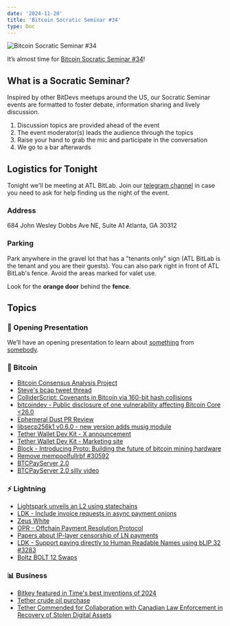 ```yaml
---
date: '2024-11-20'
title: 'Bitcoin Socratic Seminar #34'
type: Doc
---
```


![Bitcoin Socratic Seminar #34](/bitcoin-socratic-seminar-34.jpg)

It’s almost time for <a href="https://www.meetup.com/atlantabitdevs/events/302065938/">Bitcoin Socratic Seminar #34</a>!

## What is a Socratic Seminar?

Inspired by other BitDevs meetups around the US, our Socratic Seminar events are formatted to foster debate, information sharing and lively discussion.

1. Discussion topics are provided ahead of the event
2. The event moderator(s) leads the audience through the topics
3. Raise your hand to grab the mic and participate in the conversation
4. We go to a bar afterwards

## Logistics for Tonight

Tonight we'll be meeting at ATL BitLab. Join our <a href="https://atlantabitdevs.org/telegram/" target="_blank">telegram channel</a> in case you need to ask for help finding us the night of the event.

### Address

684 John Wesley Dobbs Ave NE,
Suite A1
Atlanta, GA 30312

### Parking

Park anywhere in the gravel lot that has a "tenants only" sign (ATL BitLab is the tenant and you are their guests). You can also park right in front of ATL BitLab's fence. Avoid the areas marked for valet use.

Look for the **orange door** behind the **fence**.

## Topics

### 🤙 Opening Presentation

We’ll have an opening presentation to learn about [something](/#) from [somebody](/#).

### 🧡 Bitcoin

- [Bitcoin Consensus Analysis Project](https://github.com/bitcoin-cap/bcap)
- [Steve's bcap tweet thread](https://x.com/moneyball/status/1854585339119341796)
- [ColliderScript: Covenants in Bitcoin via 160-bit hash collisions](https://x.com/avihu28/status/1854570598439014807)
- [bitcoindev - Public disclosure of one vulnerability affecting Bitcoin Core \<26.0](https://mailing-list.bitcoindevs.xyz/bitcoindev/uJpfg8UeMOfVUATG4YRiGmyz5MALtZq68FCBXA6PT-BNstodivpqQfDxD1JAv5Qny_vuNr-A1m8jIDNHQLhAQt8hj8Ee9OT6ZFE5Z16O97A=@protonmail.com/#r)
- [Ephemeral Dust PR Review](https://bitcoincore.reviews/30239)
- [libsecp256k1 v0.6.0 - new version adds musig module](https://github.com/bitcoin-core/secp256k1/releases/tag/v0.6.0)
- [Tether Wallet Dev Kit - X announcement](https://x.com/Tether_to/status/1856019304031846811)
- [Tether Wallet Dev Kit - Marketing site](https://wallet.tether.io/)
- [Block -  Introducing Proto: Building the future of bitcoin mining hardware](https://www.mining.build/blog/introducing-proto-building-the-future-of-bitcoin-mining-hardware-2/)
- [Remove mempoolfullrbf #30592](https://github.com/bitcoin/bitcoin/pull/30592)
- [BTCPayServer 2.0](https://blog.btcpayserver.org/btcpay-server-2-0/)
- [BTCPayServer 2.0 silly video](https://x.com/BtcpayServer/status/1851636343664791745)

### ⚡️ Lightning

- [Lightspark unveils an L2 using statechains](https://bitcoinmagazine.com/business/lightspark-announces-new-bitcoin-l2-and-upgraded-uma-capabilities)
- [LDK - Include invoice requests in async payment onions](https://github.com/lightningdevkit/rust-lightning/pull/3207)
- [Zeus White](https://blog.zeusln.com/introducing-zeus-white/)
- [OPR - Offchain Payment Resolution Protocol](https://delvingbitcoin.org/t/a-fast-scalable-protocol-for-resolving-lightning-payments/1233)
- [Papers about IP-layer censorship of LN payments](https://delvingbitcoin.org/t/research-paper-on-ln-payment-censorship/1248)
- [LDK - Support paying directly to Human Readable Names using bLIP 32 #3283](https://github.com/lightningdevkit/rust-lightning/pull/3283)
- [Boltz BOLT 12 Swaps](https://xcancel.com/boltzhq/status/1853834574914113720)

### 📊 Business

- [Bitkey featured in Time's best inventions of 2024](https://time.com/7094838/block-bitkey/)
- [Tether crude oil purchase](https://x.com/paoloardoino/status/1854897147499397437)
- [Tether Commended for Collaboration with Canadian Law Enforcement in Recovery of Stolen Digital Assets](https://tether.io/news/tether-commended-for-collaboration-with-canadian-law-enforcement-in-recovery-of-stolen-digital-assets/)
